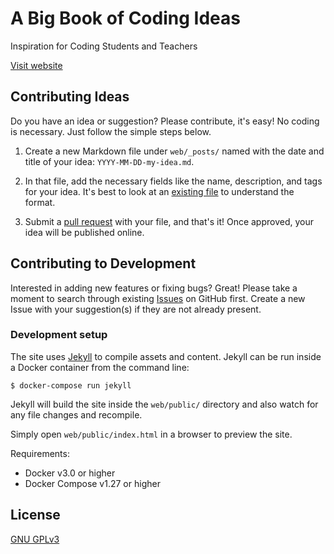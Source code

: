 # A Big Book of Coding Ideas

Inspiration for Coding Students and Teachers

[Visit website]()

## Contributing Ideas

Do you have an idea or suggestion? Please contribute, it's easy! No
coding is necessary. Just follow the simple steps below.

1. Create a new Markdown file under `web/_posts/` named with the date and
title of your idea: `YYYY-MM-DD-my-idea.md`.

1. In that file, add the necessary fields like the name, description, and tags 
for your idea. It's best to look at an [existing file]() to understand the format.

1. Submit a [pull request]() with your file, and that's it! Once approved, 
your idea will be published online.

## Contributing to Development

Interested in adding new features or fixing bugs? Great! Please take a moment
to search through existing [Issues]() on GitHub first. Create a new Issue
with your suggestion(s) if they are not already present.

### Development setup

The site uses [Jekyll]() to compile assets and content.
Jekyll can be run inside a Docker container from the command line:

`$ docker-compose run jekyll`

Jekyll will build the site inside the `web/public/` directory and also
watch for any file changes and recompile. 

Simply open `web/public/index.html` in a browser to preview the site.

Requirements:

- Docker v3.0 or higher
- Docker Compose v1.27 or higher

## License

[GNU GPLv3](https://www.gnu.org/licenses/gpl-3.0.en.html)
